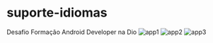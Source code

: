 # suporte-idiomas
Desafio Formação Android Developer na Dio
![app1](https://user-images.githubusercontent.com/106041986/235990640-adeb26f0-f0ae-49d2-b4ba-7cd87d876c8c.gif)
![app2](https://user-images.githubusercontent.com/106041986/235990661-1f1573c8-0ab5-426d-b267-f5622763264b.gif)
![app3](https://user-images.githubusercontent.com/106041986/235990677-dc5a8fd1-6630-4e52-a953-52afd87d7412.gif)
